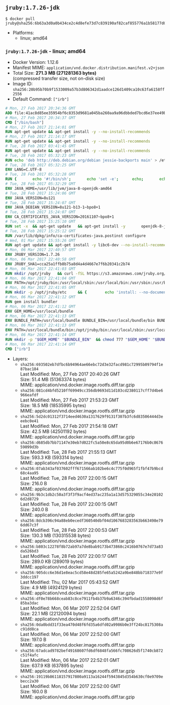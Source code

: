 ## `jruby:1.7.26-jdk`

```console
$ docker pull jruby@sha256:6b63a3d0a0b434ce2c4d8efe73d7c839190af82caf855776a1b58177d0bb2c13
```

-	Platforms:
	-	linux; amd64

### `jruby:1.7.26-jdk` - linux; amd64

-	Docker Version: 1.12.6
-	Manifest MIME: `application/vnd.docker.distribution.manifest.v2+json`
-	Total Size: **271.3 MB (271281363 bytes)**  
	(compressed transfer size, not on-disk size)
-	Image ID: `sha256:20b95b70b9f1533009a57b3d806342d1aadce126d1409ca10c63fa6158ff2556`
-	Default Command: `["irb"]`

```dockerfile
# Mon, 27 Feb 2017 20:34:36 GMT
ADD file:41ac8d85ee35954bf6c8353d9681a045ba260aa9a96dbbded7bcd6e37ee49bea in / 
# Mon, 27 Feb 2017 20:34:37 GMT
CMD ["/bin/bash"]
# Mon, 27 Feb 2017 21:14:01 GMT
RUN apt-get update && apt-get install -y --no-install-recommends 		ca-certificates 		curl 		wget 	&& rm -rf /var/lib/apt/lists/*
# Mon, 27 Feb 2017 21:14:17 GMT
RUN apt-get update && apt-get install -y --no-install-recommends 		bzr 		git 		mercurial 		openssh-client 		subversion 				procps 	&& rm -rf /var/lib/apt/lists/*
# Tue, 28 Feb 2017 03:41:45 GMT
RUN apt-get update && apt-get install -y --no-install-recommends 		bzip2 		unzip 		xz-utils 	&& rm -rf /var/lib/apt/lists/*
# Tue, 28 Feb 2017 05:32:23 GMT
RUN echo 'deb http://deb.debian.org/debian jessie-backports main' > /etc/apt/sources.list.d/jessie-backports.list
# Tue, 28 Feb 2017 05:32:25 GMT
ENV LANG=C.UTF-8
# Tue, 28 Feb 2017 05:32:28 GMT
RUN { 		echo '#!/bin/sh'; 		echo 'set -e'; 		echo; 		echo 'dirname "$(dirname "$(readlink -f "$(which javac || which java)")")"'; 	} > /usr/local/bin/docker-java-home 	&& chmod +x /usr/local/bin/docker-java-home
# Tue, 28 Feb 2017 05:32:29 GMT
ENV JAVA_HOME=/usr/lib/jvm/java-8-openjdk-amd64
# Tue, 28 Feb 2017 15:24:06 GMT
ENV JAVA_VERSION=8u121
# Tue, 28 Feb 2017 15:24:07 GMT
ENV JAVA_DEBIAN_VERSION=8u121-b13-1~bpo8+1
# Tue, 28 Feb 2017 15:24:07 GMT
ENV CA_CERTIFICATES_JAVA_VERSION=20161107~bpo8+1
# Tue, 28 Feb 2017 15:25:10 GMT
RUN set -x 	&& apt-get update 	&& apt-get install -y 		openjdk-8-jdk="$JAVA_DEBIAN_VERSION" 		ca-certificates-java="$CA_CERTIFICATES_JAVA_VERSION" 	&& rm -rf /var/lib/apt/lists/* 	&& [ "$JAVA_HOME" = "$(docker-java-home)" ]
# Tue, 28 Feb 2017 15:25:12 GMT
RUN /var/lib/dpkg/info/ca-certificates-java.postinst configure
# Wed, 01 Mar 2017 15:55:26 GMT
RUN apt-get update && apt-get install -y libc6-dev --no-install-recommends && rm -rf /var/lib/apt/lists/*
# Mon, 06 Mar 2017 22:40:57 GMT
ENV JRUBY_VERSION=1.7.26
# Mon, 06 Mar 2017 22:40:58 GMT
ENV JRUBY_SHA1=cca25a1ffb8b75a8d4a4d4667e7f6b20341c2b74
# Mon, 06 Mar 2017 22:41:03 GMT
RUN mkdir /opt/jruby   && curl -fSL https://s3.amazonaws.com/jruby.org/downloads/${JRUBY_VERSION}/jruby-bin-${JRUBY_VERSION}.tar.gz -o /tmp/jruby.tar.gz   && echo "$JRUBY_SHA1 /tmp/jruby.tar.gz" | sha1sum -c -   && tar -zx --strip-components=1 -f /tmp/jruby.tar.gz -C /opt/jruby   && rm /tmp/jruby.tar.gz   && update-alternatives --install /usr/local/bin/ruby ruby /opt/jruby/bin/jruby 1
# Mon, 06 Mar 2017 22:41:04 GMT
ENV PATH=/opt/jruby/bin:/usr/local/sbin:/usr/local/bin:/usr/sbin:/usr/bin:/sbin:/bin
# Mon, 06 Mar 2017 22:41:05 GMT
RUN mkdir -p /opt/jruby/etc 	&& { 		echo 'install: --no-document'; 		echo 'update: --no-document'; 	} >> /opt/jruby/etc/gemrc
# Mon, 06 Mar 2017 22:41:12 GMT
RUN gem install bundler
# Mon, 06 Mar 2017 22:41:12 GMT
ENV GEM_HOME=/usr/local/bundle
# Mon, 06 Mar 2017 22:41:13 GMT
ENV BUNDLE_PATH=/usr/local/bundle BUNDLE_BIN=/usr/local/bundle/bin BUNDLE_SILENCE_ROOT_WARNING=1 BUNDLE_APP_CONFIG=/usr/local/bundle
# Mon, 06 Mar 2017 22:41:13 GMT
ENV PATH=/usr/local/bundle/bin:/opt/jruby/bin:/usr/local/sbin:/usr/local/bin:/usr/sbin:/usr/bin:/sbin:/bin
# Mon, 06 Mar 2017 22:41:14 GMT
RUN mkdir -p "$GEM_HOME" "$BUNDLE_BIN" 	&& chmod 777 "$GEM_HOME" "$BUNDLE_BIN"
# Mon, 06 Mar 2017 22:41:14 GMT
CMD ["irb"]
```

-	Layers:
	-	`sha256:693502eb7dfbc6b94964ae66ebc72d3e32facd981c72995b09794f1e87bac184`  
		Last Modified: Mon, 27 Feb 2017 20:40:26 GMT  
		Size: 51.4 MB (51363374 bytes)  
		MIME: application/vnd.docker.image.rootfs.diff.tar.gzip
	-	`sha256:081cd4bfd5210ff69949cc356db9693d11d103cd2380117cff7d4be6966eafdf`  
		Last Modified: Mon, 27 Feb 2017 21:53:23 GMT  
		Size: 18.5 MB (18535995 bytes)  
		MIME: application/vnd.docker.image.rootfs.diff.tar.gzip
	-	`sha256:5d2dc01312f3714eed4630a1317629f9131f307b3fc6d83506444d3eeebc0e41`  
		Last Modified: Mon, 27 Feb 2017 21:54:18 GMT  
		Size: 42.5 MB (42501192 bytes)  
		MIME: application/vnd.docker.image.rootfs.diff.tar.gzip
	-	`sha256:d685db7bb71147e30eb7d022fc5a50e8c65da95d0b6e67176b0c867659099d3b`  
		Last Modified: Tue, 28 Feb 2017 21:55:13 GMT  
		Size: 593.3 KB (593314 bytes)  
		MIME: application/vnd.docker.image.rootfs.diff.tar.gzip
	-	`sha256:07ab343af037602fff671566ab102be6c4c775f0d965f1fbf47b9bcd68c4aa95`  
		Last Modified: Tue, 28 Feb 2017 22:00:15 GMT  
		Size: 216.0 B  
		MIME: application/vnd.docker.image.rootfs.diff.tar.gzip
	-	`sha256:9b3c1db2c50a3f3f3f9acf4ed37ac235a1a13d575329055c34e201026d2d8729`  
		Last Modified: Tue, 28 Feb 2017 22:00:15 GMT  
		Size: 240.0 B  
		MIME: application/vnd.docker.image.rootfs.diff.tar.gzip
	-	`sha256:8dcb396c94a88eb0ecedf360540dbf04d1067683283563b663498e796dd67c3f`  
		Last Modified: Tue, 28 Feb 2017 22:00:53 GMT  
		Size: 130.3 MB (130315538 bytes)  
		MIME: application/vnd.docker.image.rootfs.diff.tar.gzip
	-	`sha256:b803c12278f8b72ab97a7de8bab9173b473868c2416b0767e7d73a83da526bd3`  
		Last Modified: Tue, 28 Feb 2017 22:00:17 GMT  
		Size: 289.0 KB (289019 bytes)  
		MIME: application/vnd.docker.image.rootfs.diff.tar.gzip
	-	`sha256:905dcc6e36d1e8eac5cd58e48d285fe65a5242a9be848bb718377e9f3ddcc197`  
		Last Modified: Thu, 02 Mar 2017 05:43:52 GMT  
		Size: 4.9 MB (4924129 bytes)  
		MIME: application/vnd.docker.image.rootfs.diff.tar.gzip
	-	`sha256:df0e78b668ceab83c8ce7911fb4b37b9a6346c394fbdad1558098d6f85ba3dac`  
		Last Modified: Mon, 06 Mar 2017 22:52:04 GMT  
		Size: 22.1 MB (22120094 bytes)  
		MIME: application/vnd.docker.image.rootfs.diff.tar.gzip
	-	`sha256:0da0bdd31f33ea470d48f6fd35a6dfd02a9986b0e3ff24bc8175308ac91dd8ca`  
		Last Modified: Mon, 06 Mar 2017 22:52:00 GMT  
		Size: 197.0 B  
		MIME: application/vnd.docker.image.rootfs.diff.tar.gzip
	-	`sha256:67adcad9782bef49168607fd6df6848fa566fc708626d5f1740cb872c51f4afc`  
		Last Modified: Mon, 06 Mar 2017 22:52:01 GMT  
		Size: 637.9 KB (637895 bytes)  
		MIME: application/vnd.docker.image.rootfs.diff.tar.gzip
	-	`sha256:19119b86118157917800a9113a16244f5943845d354b630cf0e9709ebecc2a30`  
		Last Modified: Mon, 06 Mar 2017 22:52:00 GMT  
		Size: 160.0 B  
		MIME: application/vnd.docker.image.rootfs.diff.tar.gzip
